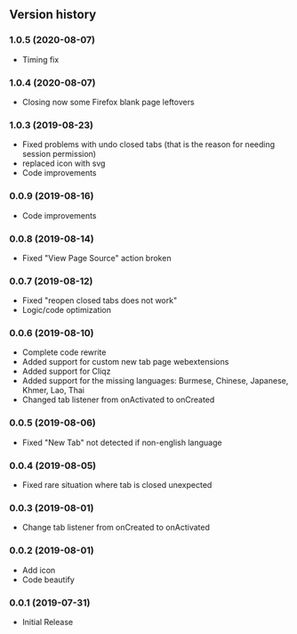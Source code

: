 Version history
---------------
### 1.0.5 (2020-08-07)
* Timing fix

### 1.0.4 (2020-08-07)
* Closing now some Firefox blank page leftovers

### 1.0.3 (2019-08-23)
* Fixed problems with undo closed tabs (that is the reason for needing session permission)
* replaced icon with svg
* Code improvements

### 0.0.9 (2019-08-16)
* Code improvements

### 0.0.8 (2019-08-14)
* Fixed "View Page Source" action broken

### 0.0.7 (2019-08-12)
* Fixed "reopen closed tabs does not work"
* Logic/code optimization

### 0.0.6 (2019-08-10)
* Complete code rewrite
* Added support for custom new tab page webextensions
* Added support for Cliqz
* Added support for the missing languages: Burmese, Chinese, Japanese, Khmer, Lao, Thai
* Changed tab listener from onActivated to onCreated

### 0.0.5 (2019-08-06)
* Fixed "New Tab" not detected if non-english language

### 0.0.4 (2019-08-05)
* Fixed rare situation where tab is closed unexpected

### 0.0.3 (2019-08-01)
* Change tab listener from onCreated to onActivated

### 0.0.2 (2019-08-01)
* Add icon
* Code beautify

### 0.0.1 (2019-07-31)
* Initial Release

